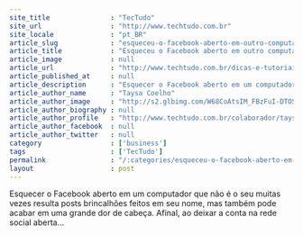 ```yaml
---
site_title               : "TecTudo"
site_url                 : "http://www.techtudo.com.br"
site_locale              : "pt_BR"
article_slug             : "esqueceu-o-facebook-aberto-em-outro-computador-saiba-fazer-log-out-remoto"
article_title            : "Esqueceu o Facebook aberto em outro computador? Saiba fazer log out remoto"
article_image            : null
article_url              : "http://www.techtudo.com.br/dicas-e-tutoriais/noticia/2014/04/esqueceu-o-facebook-aberto-em-outro-computador-saiba-fazer-log-out-remoto.html"
article_published_at     : null
article_description      : "Esquecer o Facebook aberto em um computador que não é o seu muitas vezes resulta posts brincalhões feitos em seu nome, mas também pode acabar em uma grande dor de cabeça. Afinal, ao deixar a conta na rede social aberta..."
article_author_name      : "Taysa Coelho"
article_author_image     : "http://s2.glbimg.com/W68CoAtsIM_FBzFuI-DTOSdCl-o=/30x30/s2.glbimg.com/Vevf4ZMjZlhKGpW4SHlg8Jf7Ogc=/0x0:775x775/140x140/s.glbimg.com/po/tt2/f/original/2014/07/09/taysa_2.jpg"
article_author_biography : null
article_author_profile   : "http://www.techtudo.com.br/colaborador/taysa-coelho.html"
article_author_facebook  : null
article_author_twitter   : null
category                 : ['business']
tags                     : ['TecTudo']
permalink                : "/:categories/esqueceu-o-facebook-aberto-em-outro-computador-saiba-fazer-log-out-remoto/"
layout                   : post
---
```


Esquecer o Facebook aberto em um computador que não é o seu muitas vezes resulta posts brincalhões feitos em seu nome, mas também pode acabar em uma grande dor de cabeça. Afinal, ao deixar a conta na rede social aberta...
